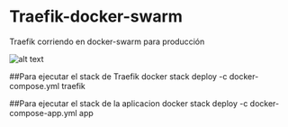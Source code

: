 # Traefik-docker-swarm
Traefik corriendo en docker-swarm para producción


![alt text](https://docs.traefik.io/assets/img/traefik-architecture.png)

##Para ejecutar el stack de Traefik
docker stack deploy -c docker-compose.yml traefik

##Para ejecutar el stack de la aplicacion
docker stack deploy -c docker-compose-app.yml app
